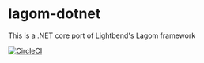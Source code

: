 # lagom-dotnet
This is a .NET core port of Lightbend's Lagom framework


[![CircleCI](https://circleci.com/gh/nagytech/lagom-dotnet.svg?style=svg)](https://circleci.com/gh/nagytech/lagom-dotnet)
